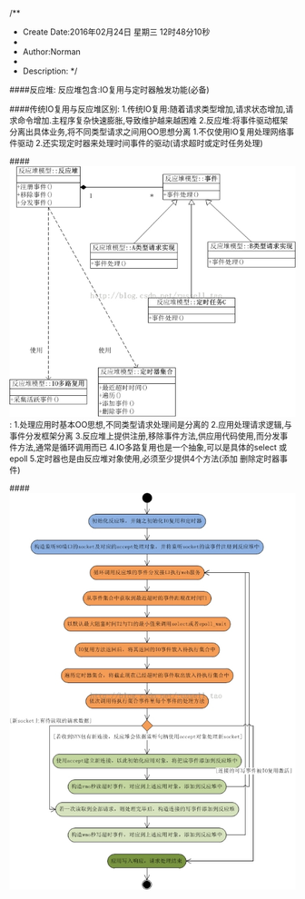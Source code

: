 /**
* Create Date:2016年02月24日 星期三 12时48分10秒
* 
* Author:Norman
* 
* Description: 
*/

####反应堆:
    反应堆包含:IO复用与定时器触发功能(必备)

####传统IO复用与反应堆区别:
    1.传统IO复用:随着请求类型增加,请求状态增加,请求命令增加.主程序复杂快速膨胀,导致维护越来越困难
    2.反应堆:将事件驱动框架分离出具体业务,将不同类型请求之间用OO思想分离
            1.不仅使用IO复用处理网络事件驱动
            2.还实现定时器来处理时间事件的驱动(请求超时或定时任务处理)

####![反应堆UML图](./ReactorUML.jpeg):
    1.处理应用时基本OO思想,不同类型请求处理间是分离的
    2.应用处理请求逻辑,与事件分发框架分离
    3.反应堆上提供注册,移除事件方法,供应用代码使用,而分发事件方法,通常是循环调用而已
    4.IO多路复用也是一个抽象,可以是具体的select 或epoll 
    5.定时器也是由反应堆对象使用,必须至少提供4个方法(添加 删除定时器事件)

####![流程](./Reactor.jpeg)
